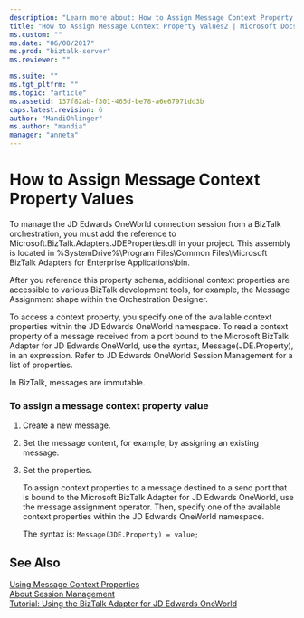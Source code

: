 ```yaml
---
description: "Learn more about: How to Assign Message Context Property Values"
title: "How to Assign Message Context Property Values2 | Microsoft Docs"
ms.custom: ""
ms.date: "06/08/2017"
ms.prod: "biztalk-server"
ms.reviewer: ""

ms.suite: ""
ms.tgt_pltfrm: ""
ms.topic: "article"
ms.assetid: 137f82ab-f301-465d-be78-a6e67971dd3b
caps.latest.revision: 6
author: "MandiOhlinger"
ms.author: "mandia"
manager: "anneta"
---
```

# How to Assign Message Context Property Values
To manage the JD Edwards OneWorld connection session from a BizTalk orchestration, you must add the reference to Microsoft.BizTalk.Adapters.JDEProperties.dll in your project. This assembly is located in %SystemDrive%\Program Files\Common Files\Microsoft BizTalk Adapters for Enterprise Applications\bin.  
  
 After you reference this property schema, additional context properties are accessible to various BizTalk development tools, for example, the Message Assignment shape within the Orchestration Designer.  
  
 To access a context property, you specify one of the available context properties within the JD Edwards OneWorld namespace. To read a context property of a message received from a port bound to the Microsoft BizTalk Adapter for JD Edwards OneWorld, use the syntax, Message(JDE.Property), in an expression. Refer to JD Edwards OneWorld Session Management for a list of properties.  
  
 In BizTalk, messages are immutable.  
  
### To assign a message context property value  
  
1. Create a new message.  
  
2. Set the message content, for example, by assigning an existing message.  
  
3. Set the properties.  
  
   To assign context properties to a message destined to a send port that is bound to the Microsoft BizTalk Adapter for JD Edwards OneWorld, use the message assignment operator. Then, specify one of the available context properties within the JD Edwards OneWorld namespace.  
  
   The syntax is: `Message(JDE.Property) = value;`  
  
## See Also  
 [Using Message Context Properties](../core/using-message-context-properties2.md)   
 [About Session Management](../core/about-session-management1.md)   
 [Tutorial: Using the BizTalk Adapter for JD Edwards OneWorld](../core/tutorial-using-the-biztalk-adapter-for-jd-edwards-oneworld.md)
